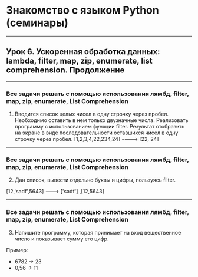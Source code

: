 # Знакомство с языком Python (семинары)

---

## Урок 6. Ускоренная обработка данных: lambda, filter, map, zip, enumerate, list comprehension. Продолжение

---

### Все задачи решать с помощью использования лямбд, filter, map, zip, enumerate, List Comprehension
1) Вводится список целых чисел в одну строчку через пробел. Необходимо оставить в нем только двузначные числа.
Реализовать программу с использованием функции filter. Результат отобразить на экране в виде последовательности
оставшихся чисел в одну строчку через пробел.
[1,2,3,4,22,234,24] ----> [22, 24]

---

### Все задачи решать с помощью использования лямбд, filter, map, zip, enumerate, List Comprehension
2) Дан список, вывести отдельно буквы и цифры, пользуясь filter.

[12,'sadf',5643] ---> ['sadf'] ,[12,5643]

---

### Все задачи решать с помощью использования лямбд, filter, map, zip, enumerate, List Comprehension
3) Напишите программу, которая принимает на вход вещественное число и показывает сумму его цифр.

Пример:
- 6782 -> 23
- 0,56 -> 11